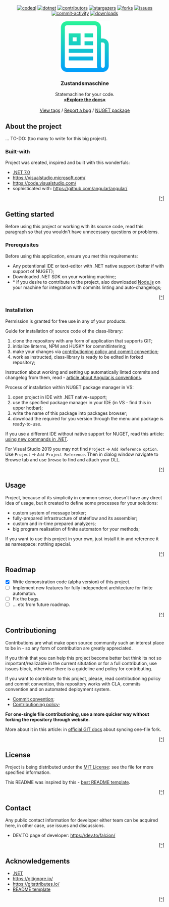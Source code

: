 <div align="center">
    <a href="https://github.com/Falcion/Zustandsmaschine/actions/workflows/codeql.yml"><img src="https://github.com/Falcion/Zustandsmaschine/actions/workflows/codeql.yml/badge.svg" alt="codeql"/></a>
    <a href="https://github.com/Falcion/Zustandsmaschine/actions/workflows/dotnet.yml"><img src="https://github.com/Falcion/Zustandsmaschine/actions/workflows/dotnet.yml/badge.svg" alt="dotnet"/></a>
    <a href="https://github.com/Falcion/Zustandsmaschine/graphs/contributors"><img src="https://img.shields.io/github/contributors/Falcion/Zustandsmaschine" alt="contributors"/></a>
    <a href="https://github.com/Falcion/Zustandsmaschine/stargazers"><img src="https://img.shields.io/github/stars/Falcion/Zustandsmaschine" alt="stargazers"/></a>
    <a href="https://github.com/Falcion/Zustandsmaschine/forks"><img src="https://img.shields.io/github/forks/Falcion/Zustandsmaschine" alt="forks"/></a>
    <a href="https://github.com/Falcion/Zustandsmaschine/issues"><img src="https://img.shields.io/github/issues/Falcion/Zustandsmaschine" alt="issues"/></a>
    <a href="https://github.com/Falcion/Zustandsmaschine/commits"><img src="https://img.shields.io/github/last-commit/Falcion/Zustandsmaschine" alt="commit-activity"/></a>
    <a href="https://www.nuget.org/packages/Zustandsmaschine"><img src="https://img.shields.io/nuget/dt/Zustandsmaschine" alt="downloads"/></a>
</div>

<br/>
<div align="center">
    <img src="./.github/images/icon.png" alt="icon" width="160" height="160"/>
    <h3>Zustandsmaschine</h3>
    <p>Statemachine for your code.
    <br/>
    <a href="https://github.com/Falcion/Zustandsmaschine/wiki/"><strong>«Explore the docs»</strong></a>
    <br/>
    <br/>
    <a href="https://github.com/Falcion/Zustandsmaschine/tags/">View tags</a>
    /
    <a href="https://github.com/Falcion/Zustandsmaschine/issues/new?assignees=Falcion&labels=Error&template=issue-about-bug.md&title=ERROR%3A+Enter+the+header+of+an+issue">Report a bug</a>
    /
    <a href="https://www.nuget.org/packages/Zustandsmaschine/">NUGET package</a>
    </p>
</div>

<!-- README introduction:
 Describe your project from unknown perspective and tell,
 what it does and try to interest contributor or user to
 your project. 
 -->

About the project
-----------------

... TO-DO: (too many to write for this big project).

### Built-with

Project was created, inspired and built with this wonderfuls:

- [.NET 7.0](https://dotnet.microsoft.com/)
- https://visualstudio.microsoft.com/
- https://code.visualstudio.com/
- sophisticated with: https://github.com/angular/angular/

<p align="right"><a href="#readme-top" title="Back to the top of README">[^]</a></p>

Getting started
---------------

Before using this project or working with its source code, read this paragraph so that you wouldn't have unnecessary questions or problems.

### Prerequisites

Before using this application, ensure you met this requirements:

- Any potentional IDE or text-editor with .NET native support (better if with support of NUGET);
- Downloaded .NET SDK on your working machine;
- \* if you desire to contribute to the project, also downloaded [Node.js](https://nodejs.org/) on your machine for integration with commits linting and auto-changelogs;

<p align="right"><a href="#readme-top" title="Back to the top of README">[^]</a></p>

### Installation

Permission is granted for free use in any of your products.

Guide for installation of source code of the class-library:

1. clone the repository with any form of application that supports GIT;
2. initialize linterns, NPM and HUSKY for commitlintering;
3. make your changes via [contributioning policy and commit convention](#contributioning);
4. work as instructed, class-library is ready to be edited in forked repository;

Instruction about working and setting up automatically linted commits and changelog from them, read - [article about Angular.js conventions](https://mokkapps.de/blog/how-to-automatically-generate-a-helpful-changelog-from-your-git-commit-messages/).

Process of installation within NUGET package manager in VS:

1. open project in IDE with .NET native-support;
2. use the specified package manager in your IDE (in VS - find this in upper hotbar);
3. write the name of this package into packages browser;
4. download the required for you version through the menu and package is ready-to-use.

If you use a different IDE without native support for NUGET, read this article: [using new commands in .NET]( https://stackoverflow.com/questions/40675162/install-a-nuget-package-in-visual-studio-code/).

For Visual Studio 2019 you may not find `Project` -> `Add Reference option`. Use `Project` -> `Add Project Reference`. Then in dialog window navigate to Browse tab and use `Browse` to find and attach your DLL.

<p align="right"><a href="#readme-top" title="Back to the top of README">[^]</a></p>

Usage
-----

Project, because of its simplicity in common sense, doesn't have any direct idea of usage, but it created to define some processes for your solutions:

- custom system of message broker;
- fully-prepared infrastructure of stateflow and its assembler;
- custom and in-time prepared analyzers;
- big program realisation of finite automaton for your methods;

If you want to use this project in your own, just install it in and reference it as namespace: nothing special.

<p align="right"><a href="#readme-top" title="Back to the top of README">[^]</a></p>

<!-- Roadmap:
 Create, design and write any roadmap you want: you
 can even delete this paragraph if you don't like big
 planning ideas in your projects.
 -->

Roadmap
-------

- [x] Write demonstration code (alpha version) of this project.
- [ ] Implement new features for fully independent architecture for finite automaton.
- [ ] Fix the bugs.
- [ ] ... etc from future roadmap.

<p align="right"><a href="#readme-top" title="Back to the top of README">[^]</a></p>

<!-- Contributioning idea:
 Contributors, contributing guidelines and other: here you can type random 
 contributors or simply write a contributing guideline/reference contributing 
 policy here.
 
 Github is an open source community, so I highly recommend you to setup this 
 block of your project.
 -->

Contributioning
---------------

Contributions are what make open source community such an interest place to be in - so any form of contribution are greatly appreciated.

If you think that you can help this project become better but think its not so important/realizable in the current situtation or for a full contribution, use issues block, otherwise there is a guideline and policy for contributing.

If you want to contribute to this project, please, read contributioning policy and commit convention, this repository works with CLA, commits convention and on automated deployment system.

- [Commit convention](./.github/docs/COMMIT_CONVENTION.md);
- [Contributioning policy](./.github/CONTRIBUTING.md);

**For one-single file contributioning, use a more quicker way without forking the repository through website.**

More about it in this article: in [official GIT docs](https://docs.github.com/en/pull-requests/collaborating-with-pull-requests/working-with-forks/syncing-a-fork/) about syncing one-file fork.

<p align="right"><a href="#readme-top" title="Back to the top of README">[^]</a></p>

<!-- License:
 Paragraph about distribution policy in this repository and
 here, you can type any distinct references for any content.
 -->

License
-------

Project is being distributed under the [MIT License](https://choosealicense.com/licenses/mit/): see the file for more specified information.

This README was inspired by this - [best README template](https://github.com/othneildrew/Best-README-Template/).

<!-- Contact information:
 Ensure you typed atleast an abstract way to
 reach you for any interested person: in may be
 helpful for those, who are in need or in state
 of emergency.
 -->

<p align="right"><a href="#readme-top" title="Back to the top of README">[^]</a></p>


Contact
-------

Any public contact information for developer either team can be acquired here, in other case, use issues and discussions.

- DEV.TO page of developer: https://dev.to/falcion/

<p align="right"><a href="#readme-top" title="Back to the top of README">[^]</a></p>

<!-- Acknowledgements:
 Paragraph of this created for contributions and
 references to any useful web-resources which you
 could recommend in-case of project themed topic. 
 -->

Acknowledgements
----------------

- [.NET](https://dotnet.microsoft.com/en-us/)
- https://gitignore.io/
- https://gitattributes.io/
- [README template](https://github.com/othneildrew/Best-README-Template/)

<p align="right"><a href="#readme-top" title="Back to the top of README">[^]</a></p>